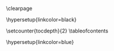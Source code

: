 \clearpage

\hypersetup{linkcolor=black}

\setcounter{tocdepth}{2}
\tableofcontents

\hypersetup{linkcolor=blue}
